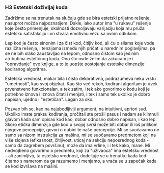### H3 Estetski doživljaj koda

Zadržimo se na trenutak na slučaju gde se bira estetski prijatno rešenje, nasuprot možda najpoznatijem. Dakle, iako autor ima "u rukavu" rešenje koje često primenjuje, okolnosti dozvoljavaju varijaciju koja mu pruža estetsku satisfakciju i on stvara emotivnu vezu sa ovom odlukom.

Lep kod je često sinonim i za čist kod, čitljiv kod, ali ću o silama koje vode različita rešenja, i tenzijama između njih pričati u narednim poglavljima, pa se ne bih olako zaustavljao na lepom, odnosno čistom kao jedinim atributima estetičnog koda. Ono što ovde želim da zakucam je i "opravdanje" ove knjige, a to je uopšte postojanje estetske dimenzije kodiranog algoritma.

Estetska vrednost, makar bila i čisto dekorativna, podrazumeva neku vrstu "umetnosti", kao svoj objekat. Kao što već rekoh, kodirani algoritam je uvek prvenstveno funkcionalan, a tek zatim, i tek ako govorimo o kodu koji je potrebno iznova i iznova čitati i menjati, i tek i samo tek ukoliko je dobro napisan, ujedno i "estetičan". Lagan za oko.

Pozvao bih se, kao na najubedljiviji argument, na intuitivni, apriori sud. Ukoliko imate praksu kodiranja, pročitali ste prošli pasus i nadam se klimnuli glavom kada sam opisao kod kao, dobar odnosno dobro napisan, i kao lep. Skoro etička dimenzija gde kod u svojoj svrsi može biti dobar ili loš prilikom njegove percepcije, govori o dubini te naše percepcije. Mi se suočavamo ne samo sa nizom instrukcija za mašinu, mi se suočavamo predmetom koji na više slojeva (efikasnost, čitljivost, uticaj na sekciju neposrednog koda - samo da zagrebem površinu), može da ima vrline, i i tek kako, mane. Mi nedvojbeno govorimo o predmetu, koji za "uživaoca" ima estetsku vrednost - ali zanimljivo, ta estetska vrednost, dodeljuje se u trenutku kada kod čitamo s namerom da ga razumemo i menjamo, a vraća se u zapećak kada se kod izvršava na mašini.

